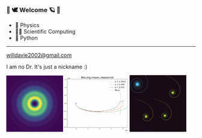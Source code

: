 ###  🌷 🕊 Welcome 🪐 🌱

- 🧪 Physics
- 👨‍💻 Scientific Computing
- 🐍 Python

_________________

willdavie2002@gmail.com 

I am no Dr. It's just a nickname :)

<img src="https://github.com/DrDavie1/DrDavie1/blob/main/Images/circ2.png" width="30%" height="30%"><img src="https://github.com/DrDavie1/DrDavie1/blob/main/Images/moonshot.png" width="35%" height="35%"><img src="https://github.com/DrDavie1/DrDavie1/blob/main/Images/sprialex.png" width="30%" height="30%"> 

